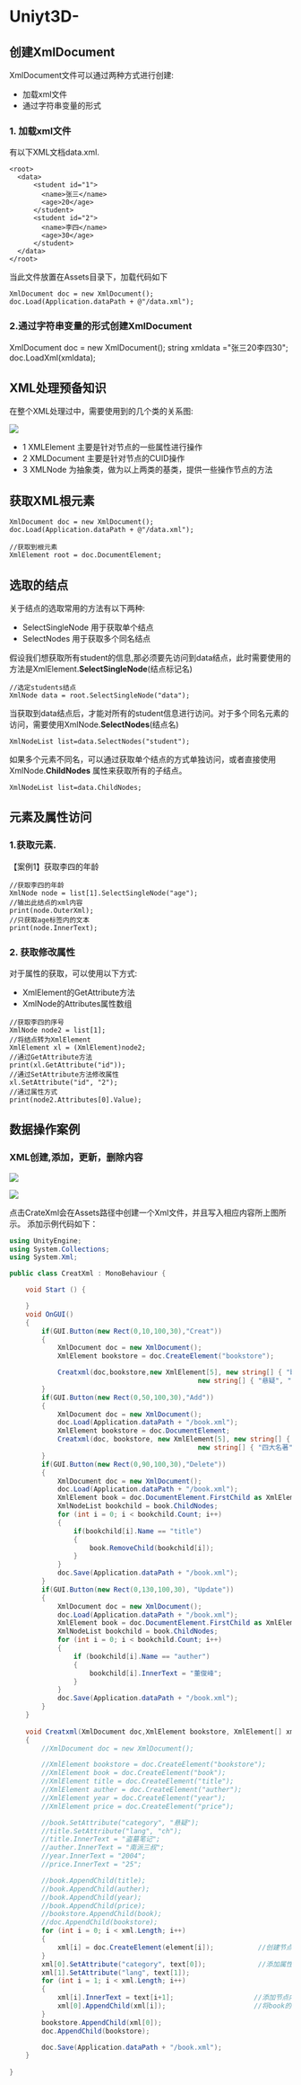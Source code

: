 # Uniyt3D-

## 创建XmlDocument
XmlDocument文件可以通过两种方式进行创建:
* 加载xml文件
* 通过字符串变量的形式

### 1. 加载xml文件

有以下XML文档data.xml.

```
<root>
  <data>
      <student id="1">
        <name>张三</name>
        <age>20</age>
      </student>
      <student id="2">
        <name>李四</name>
        <age>30</age>
      </student>
  </data>
</root>
```

当此文件放置在Assets目录下，加载代码如下
```
XmlDocument doc = new XmlDocument();
doc.Load(Application.dataPath + @"/data.xml");
```

### 2.通过字符串变量的形式创建XmlDocument
XmlDocument doc = new XmlDocument();
string xmldata ="<root><data><student id='1'><name>张三</name><age>20</age></student><student id = '2'><name>李四</name><age>30</age></student></data></root>";
doc.LoadXml(xmldata);

## XML处理预备知识
在整个XML处理过中，需要使用到的几个类的关系图:

![](https://nts.newbieol.com/static/k25/03_%E5%BC%95%E6%93%8E%E9%AB%98%E7%BA%A7%E8%BF%9B%E9%98%B6/%E6%95%B0%E6%8D%AE%E5%A4%84%E7%90%86%E5%8F%8AHTTP%E5%BA%94%E7%94%A8/XML%E7%BC%96%E5%86%99%E8%A7%84%E8%8C%83/XML%E6%95%B0%E6%8D%AE%E6%93%8D%E4%BD%9C/images/20161205175000.jpg)

* 1 XMLElement 主要是针对节点的一些属性进行操作
* 2 XMLDocument 主要是针对节点的CUID操作
* 3 XMLNode 为抽象类，做为以上两类的基类，提供一些操作节点的方法

## 获取XML根元素

```
XmlDocument doc = new XmlDocument();
doc.Load(Application.dataPath + @"/data.xml");

//获取到根元素
XmlElement root = doc.DocumentElement;
```

## 选取的结点

关于结点的选取常用的方法有以下两种:
* SelectSingleNode 用于获取单个结点
* SelectNodes 用于获取多个同名结点

假设我们想获取所有student的信息,那必须要先访问到data结点，此时需要使用的方法是XmlElement.__SelectSingleNode__(结点标记名)

```
//选定students结点
XmlNode data = root.SelectSingleNode("data");
```

当获取到data结点后，才能对所有的student信息进行访问。对于多个同名元素的访问，需要使用XmlNode.__SelectNodes__(结点名)
```
XmlNodeList list=data.SelectNodes("student");
```
如果多个元素不同名，可以通过获取单个结点的方式单独访问，或者直接使用XmlNode.__ChildNodes__ 属性来获取所有的子结点。

```
XmlNodeList list=data.ChildNodes;
```

## 元素及属性访问

### 1.获取元素.

【案例1】获取李四的年龄
```
//获取李四的年龄
XmlNode node = list[1].SelectSingleNode("age");
//输出此结点的xml内容
print(node.OuterXml);
//只获取age标签内的文本
print(node.InnerText);
```

### 2. 获取修改属性

对于属性的获取，可以使用以下方式:
* XmlElement的GetAttribute方法
* XmlNode的Attributes属性数组

```
//获取李四的序号
XmlNode node2 = list[1];
//将结点转为XmlElement
XmlElement xl = (XmlElement)node2;
//通过GetAttribute方法
print(xl.GetAttribute("id"));
//通过SetAttribute方法修改属性
xl.SetAttribute("id", "2");
//通过属性方式
print(node2.Attributes[0].Value);
```

## 数据操作案例

### XML创建,添加，更新，删除内容

![](https://nts.newbieol.com/static/k25/03_%E5%BC%95%E6%93%8E%E9%AB%98%E7%BA%A7%E8%BF%9B%E9%98%B6/%E6%95%B0%E6%8D%AE%E5%A4%84%E7%90%86%E5%8F%8AHTTP%E5%BA%94%E7%94%A8/XML%E7%BC%96%E5%86%99%E8%A7%84%E8%8C%83/XML%E6%95%B0%E6%8D%AE%E6%93%8D%E4%BD%9C%E5%8F%8A%E5%BA%8F%E5%88%97%E5%8C%96%E5%92%8C%E5%8F%8D%E5%BA%8F%E5%88%97%E5%8C%96/images/Image6.png)

![](https://nts.newbieol.com/static/k25/03_%E5%BC%95%E6%93%8E%E9%AB%98%E7%BA%A7%E8%BF%9B%E9%98%B6/%E6%95%B0%E6%8D%AE%E5%A4%84%E7%90%86%E5%8F%8AHTTP%E5%BA%94%E7%94%A8/XML%E7%BC%96%E5%86%99%E8%A7%84%E8%8C%83/XML%E6%95%B0%E6%8D%AE%E6%93%8D%E4%BD%9C%E5%8F%8A%E5%BA%8F%E5%88%97%E5%8C%96%E5%92%8C%E5%8F%8D%E5%BA%8F%E5%88%97%E5%8C%96/images/Image1.png)

点击CrateXml会在Assets路径中创建一个Xml文件，并且写入相应内容所上图所示。
添加示例代码如下：

```c#
using UnityEngine;
using System.Collections;
using System.Xml;

public class CreatXml : MonoBehaviour {

	void Start () {

	}
    void OnGUI()
    {
        if(GUI.Button(new Rect(0,10,100,30),"Creat"))
        {
            XmlDocument doc = new XmlDocument();
            XmlElement bookstore = doc.CreateElement("bookstore");       //创建根节点

            Creatxml(doc,bookstore,new XmlElement[5], new string[] { "book", "title", "auther", "year", "price" },
                                               new string[] { "悬疑", "CN", "盗墓笔记", "南派三叔", "2005", "198" });
        }
        if(GUI.Button(new Rect(0,50,100,30),"Add"))
        {
            XmlDocument doc = new XmlDocument();
            doc.Load(Application.dataPath + "/book.xml");
            XmlElement bookstore = doc.DocumentElement;                  //读取xml文档里的根节点
            Creatxml(doc, bookstore, new XmlElement[5], new string[] { "book", "title", "auther", "year", "price" },
                                               new string[] { "四大名著", "CN", "西游记", "南派三叔", "2005", "198" });
        }
        if(GUI.Button(new Rect(0,90,100,30),"Delete"))
        {
            XmlDocument doc = new XmlDocument();
            doc.Load(Application.dataPath + "/book.xml");
            XmlElement book = doc.DocumentElement.FirstChild as XmlElement;   //获取book节点
            XmlNodeList bookchild = book.ChildNodes;                         //获取book的子节点
            for (int i = 0; i < bookchild.Count; i++)
            {
                if(bookchild[i].Name == "title")
                {
                    book.RemoveChild(bookchild[i]);                         //删除book节点的title子节点
                }
            }
            doc.Save(Application.dataPath + "/book.xml");
        }
        if(GUI.Button(new Rect(0,130,100,30), "Update"))
        {
            XmlDocument doc = new XmlDocument();
            doc.Load(Application.dataPath + "/book.xml");
            XmlElement book = doc.DocumentElement.FirstChild as XmlElement;   //获取book节点
            XmlNodeList bookchild = book.ChildNodes;                         //获取book的子节点
            for (int i = 0; i < bookchild.Count; i++)
            {
                if (bookchild[i].Name == "auther")
                {
                    bookchild[i].InnerText = "董俊峰";                        //更改auther的内容      
                }
            }
            doc.Save(Application.dataPath + "/book.xml");
        }
    }
    
	void Creatxml(XmlDocument doc,XmlElement bookstore, XmlElement[] xml,string[] element, string[] text)
    {
        //XmlDocument doc = new XmlDocument();

        //XmlElement bookstore = doc.CreateElement("bookstore");
        //XmlElement book = doc.CreateElement("book");
        //XmlElement title = doc.CreateElement("title");
        //XmlElement auther = doc.CreateElement("auther");
        //XmlElement year = doc.CreateElement("year");
        //XmlElement price = doc.CreateElement("price");

        //book.SetAttribute("category", "悬疑");
        //title.SetAttribute("lang", "ch");
        //title.InnerText = "盗墓笔记";
        //auther.InnerText = "南派三叔";
        //year.InnerText = "2004";
        //price.InnerText = "25";

        //book.AppendChild(title);
        //book.AppendChild(auther);
        //book.AppendChild(year);
        //book.AppendChild(price);
        //bookstore.AppendChild(book);
        //doc.AppendChild(bookstore);
        for (int i = 0; i < xml.Length; i++)
        {
            xml[i] = doc.CreateElement(element[i]);           //创建节点
        }
        xml[0].SetAttribute("category", text[0]);             //添加属性
        xml[1].SetAttribute("lang", text[1]);
        for (int i = 1; i < xml.Length; i++)
        {
            xml[i].InnerText = text[i+1];                    //添加节点内容
            xml[0].AppendChild(xml[i]);                      //将book的子节点放入book子类中
        }
        bookstore.AppendChild(xml[0]);
        doc.AppendChild(bookstore);

        doc.Save(Application.dataPath + "/book.xml");     
    }
	
}
```


















